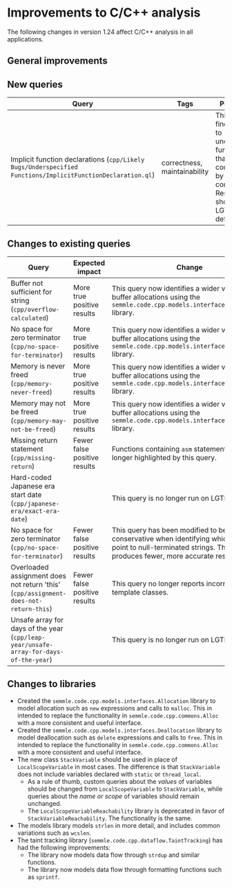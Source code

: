 # Improvements to C/C++ analysis

The following changes in version 1.24 affect C/C++ analysis in all applications.

## General improvements

## New queries

| **Query**                   | **Tags**  | **Purpose**                                                        |
|-----------------------------|-----------|--------------------------------------------------------------------|
| Implicit function declarations (`cpp/Likely Bugs/Underspecified Functions/ImplicitFunctionDeclaration.ql`) | correctness, maintainability | This query finds calls to undeclared functions that are compiled by a C compiler. Results are shown on LGTM by default. |

## Changes to existing queries

| **Query**                  | **Expected impact**    | **Change**                                                       |
|----------------------------|------------------------|------------------------------------------------------------------|
| Buffer not sufficient for string (`cpp/overflow-calculated`) | More true positive results | This query now identifies a wider variety of buffer allocations using the `semmle.code.cpp.models.interfaces.Allocation` library. |
| No space for zero terminator (`cpp/no-space-for-terminator`) | More true positive results | This query now identifies a wider variety of buffer allocations using the `semmle.code.cpp.models.interfaces.Allocation` library. |
| Memory is never freed (`cpp/memory-never-freed`) | More true positive results | This query now identifies a wider variety of buffer allocations using the `semmle.code.cpp.models.interfaces.Allocation` library. |
| Memory may not be freed (`cpp/memory-may-not-be-freed`) | More true positive results | This query now identifies a wider variety of buffer allocations using the `semmle.code.cpp.models.interfaces.Allocation` library. |
| Missing return statement (`cpp/missing-return`) | Fewer false positive results | Functions containing `asm` statements are no longer highlighted by this query. |
| Hard-coded Japanese era start date (`cpp/japanese-era/exact-era-date`) |  | This query is no longer run on LGTM. |
| No space for zero terminator (`cpp/no-space-for-terminator`) | Fewer false positive results | This query has been modified to be more conservative when identifying which pointers point to null-terminated strings.  This approach produces fewer, more accurate results. |
| Overloaded assignment does not return 'this' (`cpp/assignment-does-not-return-this`) | Fewer false positive results | This query no longer reports incorrect results in template classes. |
| Unsafe array for days of the year (`cpp/leap-year/unsafe-array-for-days-of-the-year`) |  | This query is no longer run on LGTM. |

## Changes to libraries

* Created the `semmle.code.cpp.models.interfaces.Allocation` library to model allocation such as `new` expressions and calls to `malloc`. This in intended to replace the functionality in `semmle.code.cpp.commons.Alloc` with a more consistent and useful interface.
* Created the `semmle.code.cpp.models.interfaces.Deallocation` library to model deallocation such as `delete` expressions and calls to `free`. This in intended to replace the functionality in `semmle.code.cpp.commons.Alloc` with a more consistent and useful interface.
* The new class `StackVariable` should be used in place of `LocalScopeVariable`
  in most cases. The difference is that `StackVariable` does not include
  variables declared with `static` or `thread_local`.
  * As a rule of thumb, custom queries about the _values_ of variables should
    be changed from `LocalScopeVariable` to `StackVariable`, while queries
    about the _name or scope_ of variables should remain unchanged.
  * The `LocalScopeVariableReachability` library is deprecated in favor of
    `StackVariableReachability`. The functionality is the same.
* The models library models `strlen` in more detail, and includes common variations such as `wcslen`.
* The taint tracking library (`semmle.code.cpp.dataflow.TaintTracking`) has had
  the following improvements:
  * The library now models data flow through `strdup` and similar functions.
  * The library now models data flow through formatting functions such as `sprintf`.
